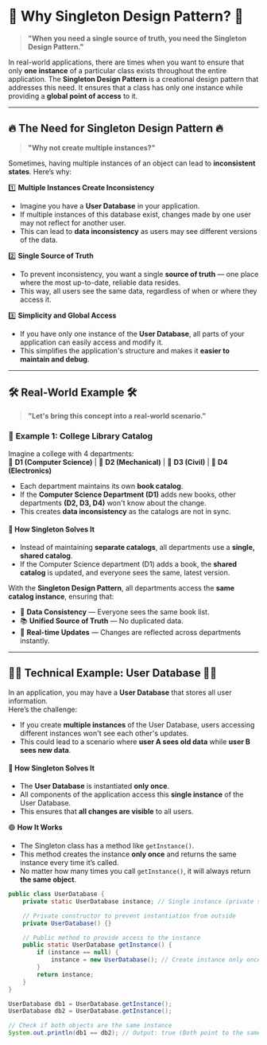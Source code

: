 # 🌟 **Why Singleton Design Pattern?** 🌟

> **"When you need a single source of truth, you need the Singleton Design Pattern."**

In real-world applications, there are times when you want to ensure that only **one instance** of a particular class exists throughout the entire application. The **Singleton Design Pattern** is a creational design pattern that addresses this need. It ensures that a class has only one instance while providing a **global point of access** to it.

---

## 🔥 **The Need for Singleton Design Pattern** 🔥

> **"Why not create multiple instances?"**

Sometimes, having multiple instances of an object can lead to **inconsistent states**. Here’s why:

1️⃣ **Multiple Instances Create Inconsistency**
- Imagine you have a **User Database** in your application.
- If multiple instances of this database exist, changes made by one user may not reflect for another user.
- This can lead to **data inconsistency** as users may see different versions of the data.

2️⃣ **Single Source of Truth**
- To prevent inconsistency, you want a single **source of truth** — one place where the most up-to-date, reliable data resides.
- This way, all users see the same data, regardless of when or where they access it.

3️⃣ **Simplicity and Global Access**
- If you have only one instance of the **User Database**, all parts of your application can easily access and modify it.
- This simplifies the application's structure and makes it **easier to maintain and debug**.

---

## 🛠️ **Real-World Example** 🛠️

> **"Let's bring this concept into a real-world scenario."**

### 🏫 **Example 1: College Library Catalog**

Imagine a college with 4 departments:  
📘 **D1 (Computer Science)** | 📗 **D2 (Mechanical)** | 📕 **D3 (Civil)** | 📙 **D4 (Electronics)**

- Each department maintains its own **book catalog**.
- If the **Computer Science Department (D1)** adds new books, other departments **(D2, D3, D4)** won't know about the change.
- This creates **data inconsistency** as the catalogs are not in sync.

#### 🚀 **How Singleton Solves It**
- Instead of maintaining **separate catalogs**, all departments use a **single, shared catalog**.
- If the Computer Science department (D1) adds a book, the **shared catalog** is updated, and everyone sees the same, latest version.

With the **Singleton Design Pattern**, all departments access the **same catalog instance**, ensuring that:
- 📘 **Data Consistency** — Everyone sees the same book list.
- 📚 **Unified Source of Truth** — No duplicated data.
- 🔄 **Real-time Updates** — Changes are reflected across departments instantly.

---

## 🧑‍💻 **Technical Example: User Database** 🧑‍💻

In an application, you may have a **User Database** that stores all user information.  
Here’s the challenge:
- If you create **multiple instances** of the User Database, users accessing different instances won't see each other's updates.
- This could lead to a scenario where **user A sees old data** while **user B sees new data**.

#### 🚀 **How Singleton Solves It**
- The **User Database** is instantiated **only once**.
- All components of the application access this **single instance** of the User Database.
- This ensures that **all changes are visible** to all users.

🟢 **How It Works**
- The Singleton class has a method like `getInstance()`.
- This method creates the instance **only once** and returns the same instance every time it’s called.
- No matter how many times you call `getInstance()`, it will always return **the same object**.

```java
public class UserDatabase {
    private static UserDatabase instance; // Single instance (private static variable)

    // Private constructor to prevent instantiation from outside
    private UserDatabase() {}

    // Public method to provide access to the instance
    public static UserDatabase getInstance() {
        if (instance == null) {
            instance = new UserDatabase(); // Create instance only once
        }
        return instance;
    }
}

UserDatabase db1 = UserDatabase.getInstance();
UserDatabase db2 = UserDatabase.getInstance();

// Check if both objects are the same instance
System.out.println(db1 == db2); // Output: true (Both point to the same instance)
